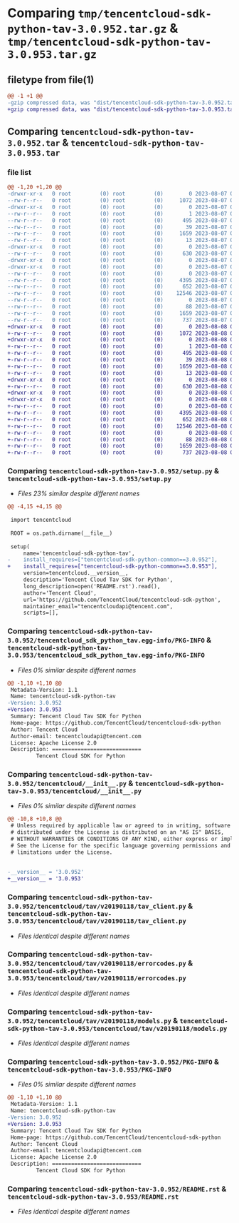 # Comparing `tmp/tencentcloud-sdk-python-tav-3.0.952.tar.gz` & `tmp/tencentcloud-sdk-python-tav-3.0.953.tar.gz`

## filetype from file(1)

```diff
@@ -1 +1 @@
-gzip compressed data, was "dist/tencentcloud-sdk-python-tav-3.0.952.tar", last modified: Mon Aug  7 09:02:12 2023, max compression
+gzip compressed data, was "dist/tencentcloud-sdk-python-tav-3.0.953.tar", last modified: Tue Aug  8 00:32:21 2023, max compression
```

## Comparing `tencentcloud-sdk-python-tav-3.0.952.tar` & `tencentcloud-sdk-python-tav-3.0.953.tar`

### file list

```diff
@@ -1,20 +1,20 @@
-drwxr-xr-x   0 root         (0) root         (0)        0 2023-08-07 09:02:12.000000 tencentcloud-sdk-python-tav-3.0.952/
--rw-r--r--   0 root         (0) root         (0)     1072 2023-08-07 09:02:12.000000 tencentcloud-sdk-python-tav-3.0.952/setup.py
-drwxr-xr-x   0 root         (0) root         (0)        0 2023-08-07 09:02:12.000000 tencentcloud-sdk-python-tav-3.0.952/tencentcloud_sdk_python_tav.egg-info/
--rw-r--r--   0 root         (0) root         (0)        1 2023-08-07 09:02:12.000000 tencentcloud-sdk-python-tav-3.0.952/tencentcloud_sdk_python_tav.egg-info/dependency_links.txt
--rw-r--r--   0 root         (0) root         (0)      495 2023-08-07 09:02:12.000000 tencentcloud-sdk-python-tav-3.0.952/tencentcloud_sdk_python_tav.egg-info/SOURCES.txt
--rw-r--r--   0 root         (0) root         (0)       39 2023-08-07 09:02:12.000000 tencentcloud-sdk-python-tav-3.0.952/tencentcloud_sdk_python_tav.egg-info/requires.txt
--rw-r--r--   0 root         (0) root         (0)     1659 2023-08-07 09:02:12.000000 tencentcloud-sdk-python-tav-3.0.952/tencentcloud_sdk_python_tav.egg-info/PKG-INFO
--rw-r--r--   0 root         (0) root         (0)       13 2023-08-07 09:02:12.000000 tencentcloud-sdk-python-tav-3.0.952/tencentcloud_sdk_python_tav.egg-info/top_level.txt
-drwxr-xr-x   0 root         (0) root         (0)        0 2023-08-07 09:02:12.000000 tencentcloud-sdk-python-tav-3.0.952/tencentcloud/
--rw-r--r--   0 root         (0) root         (0)      630 2023-08-07 09:02:12.000000 tencentcloud-sdk-python-tav-3.0.952/tencentcloud/__init__.py
-drwxr-xr-x   0 root         (0) root         (0)        0 2023-08-07 09:02:12.000000 tencentcloud-sdk-python-tav-3.0.952/tencentcloud/tav/
-drwxr-xr-x   0 root         (0) root         (0)        0 2023-08-07 09:02:12.000000 tencentcloud-sdk-python-tav-3.0.952/tencentcloud/tav/v20190118/
--rw-r--r--   0 root         (0) root         (0)        0 2023-08-07 09:02:12.000000 tencentcloud-sdk-python-tav-3.0.952/tencentcloud/tav/v20190118/__init__.py
--rw-r--r--   0 root         (0) root         (0)     4395 2023-08-07 09:02:12.000000 tencentcloud-sdk-python-tav-3.0.952/tencentcloud/tav/v20190118/tav_client.py
--rw-r--r--   0 root         (0) root         (0)      652 2023-08-07 09:02:12.000000 tencentcloud-sdk-python-tav-3.0.952/tencentcloud/tav/v20190118/errorcodes.py
--rw-r--r--   0 root         (0) root         (0)    12546 2023-08-07 09:02:12.000000 tencentcloud-sdk-python-tav-3.0.952/tencentcloud/tav/v20190118/models.py
--rw-r--r--   0 root         (0) root         (0)        0 2023-08-07 09:02:12.000000 tencentcloud-sdk-python-tav-3.0.952/tencentcloud/tav/__init__.py
--rw-r--r--   0 root         (0) root         (0)       88 2023-08-07 09:02:12.000000 tencentcloud-sdk-python-tav-3.0.952/setup.cfg
--rw-r--r--   0 root         (0) root         (0)     1659 2023-08-07 09:02:12.000000 tencentcloud-sdk-python-tav-3.0.952/PKG-INFO
--rw-r--r--   0 root         (0) root         (0)      737 2023-08-07 09:02:12.000000 tencentcloud-sdk-python-tav-3.0.952/README.rst
+drwxr-xr-x   0 root         (0) root         (0)        0 2023-08-08 00:32:21.000000 tencentcloud-sdk-python-tav-3.0.953/
+-rw-r--r--   0 root         (0) root         (0)     1072 2023-08-08 00:32:21.000000 tencentcloud-sdk-python-tav-3.0.953/setup.py
+drwxr-xr-x   0 root         (0) root         (0)        0 2023-08-08 00:32:21.000000 tencentcloud-sdk-python-tav-3.0.953/tencentcloud_sdk_python_tav.egg-info/
+-rw-r--r--   0 root         (0) root         (0)        1 2023-08-08 00:32:21.000000 tencentcloud-sdk-python-tav-3.0.953/tencentcloud_sdk_python_tav.egg-info/dependency_links.txt
+-rw-r--r--   0 root         (0) root         (0)      495 2023-08-08 00:32:21.000000 tencentcloud-sdk-python-tav-3.0.953/tencentcloud_sdk_python_tav.egg-info/SOURCES.txt
+-rw-r--r--   0 root         (0) root         (0)       39 2023-08-08 00:32:21.000000 tencentcloud-sdk-python-tav-3.0.953/tencentcloud_sdk_python_tav.egg-info/requires.txt
+-rw-r--r--   0 root         (0) root         (0)     1659 2023-08-08 00:32:21.000000 tencentcloud-sdk-python-tav-3.0.953/tencentcloud_sdk_python_tav.egg-info/PKG-INFO
+-rw-r--r--   0 root         (0) root         (0)       13 2023-08-08 00:32:21.000000 tencentcloud-sdk-python-tav-3.0.953/tencentcloud_sdk_python_tav.egg-info/top_level.txt
+drwxr-xr-x   0 root         (0) root         (0)        0 2023-08-08 00:32:21.000000 tencentcloud-sdk-python-tav-3.0.953/tencentcloud/
+-rw-r--r--   0 root         (0) root         (0)      630 2023-08-08 00:32:21.000000 tencentcloud-sdk-python-tav-3.0.953/tencentcloud/__init__.py
+drwxr-xr-x   0 root         (0) root         (0)        0 2023-08-08 00:32:21.000000 tencentcloud-sdk-python-tav-3.0.953/tencentcloud/tav/
+drwxr-xr-x   0 root         (0) root         (0)        0 2023-08-08 00:32:21.000000 tencentcloud-sdk-python-tav-3.0.953/tencentcloud/tav/v20190118/
+-rw-r--r--   0 root         (0) root         (0)        0 2023-08-08 00:32:21.000000 tencentcloud-sdk-python-tav-3.0.953/tencentcloud/tav/v20190118/__init__.py
+-rw-r--r--   0 root         (0) root         (0)     4395 2023-08-08 00:32:21.000000 tencentcloud-sdk-python-tav-3.0.953/tencentcloud/tav/v20190118/tav_client.py
+-rw-r--r--   0 root         (0) root         (0)      652 2023-08-08 00:32:21.000000 tencentcloud-sdk-python-tav-3.0.953/tencentcloud/tav/v20190118/errorcodes.py
+-rw-r--r--   0 root         (0) root         (0)    12546 2023-08-08 00:32:21.000000 tencentcloud-sdk-python-tav-3.0.953/tencentcloud/tav/v20190118/models.py
+-rw-r--r--   0 root         (0) root         (0)        0 2023-08-08 00:32:21.000000 tencentcloud-sdk-python-tav-3.0.953/tencentcloud/tav/__init__.py
+-rw-r--r--   0 root         (0) root         (0)       88 2023-08-08 00:32:21.000000 tencentcloud-sdk-python-tav-3.0.953/setup.cfg
+-rw-r--r--   0 root         (0) root         (0)     1659 2023-08-08 00:32:21.000000 tencentcloud-sdk-python-tav-3.0.953/PKG-INFO
+-rw-r--r--   0 root         (0) root         (0)      737 2023-08-08 00:32:21.000000 tencentcloud-sdk-python-tav-3.0.953/README.rst
```

### Comparing `tencentcloud-sdk-python-tav-3.0.952/setup.py` & `tencentcloud-sdk-python-tav-3.0.953/setup.py`

 * *Files 23% similar despite different names*

```diff
@@ -4,15 +4,15 @@
 
 import tencentcloud
 
 ROOT = os.path.dirname(__file__)
 
 setup(
     name='tencentcloud-sdk-python-tav',
-    install_requires=["tencentcloud-sdk-python-common==3.0.952"],
+    install_requires=["tencentcloud-sdk-python-common==3.0.953"],
     version=tencentcloud.__version__,
     description='Tencent Cloud Tav SDK for Python',
     long_description=open('README.rst').read(),
     author='Tencent Cloud',
     url='https://github.com/TencentCloud/tencentcloud-sdk-python',
     maintainer_email="tencentcloudapi@tencent.com",
     scripts=[],
```

### Comparing `tencentcloud-sdk-python-tav-3.0.952/tencentcloud_sdk_python_tav.egg-info/PKG-INFO` & `tencentcloud-sdk-python-tav-3.0.953/tencentcloud_sdk_python_tav.egg-info/PKG-INFO`

 * *Files 0% similar despite different names*

```diff
@@ -1,10 +1,10 @@
 Metadata-Version: 1.1
 Name: tencentcloud-sdk-python-tav
-Version: 3.0.952
+Version: 3.0.953
 Summary: Tencent Cloud Tav SDK for Python
 Home-page: https://github.com/TencentCloud/tencentcloud-sdk-python
 Author: Tencent Cloud
 Author-email: tencentcloudapi@tencent.com
 License: Apache License 2.0
 Description: ============================
         Tencent Cloud SDK for Python
```

### Comparing `tencentcloud-sdk-python-tav-3.0.952/tencentcloud/__init__.py` & `tencentcloud-sdk-python-tav-3.0.953/tencentcloud/__init__.py`

 * *Files 0% similar despite different names*

```diff
@@ -10,8 +10,8 @@
 # Unless required by applicable law or agreed to in writing, software
 # distributed under the License is distributed on an "AS IS" BASIS,
 # WITHOUT WARRANTIES OR CONDITIONS OF ANY KIND, either express or implied.
 # See the License for the specific language governing permissions and
 # limitations under the License.
 
 
-__version__ = '3.0.952'
+__version__ = '3.0.953'
```

### Comparing `tencentcloud-sdk-python-tav-3.0.952/tencentcloud/tav/v20190118/tav_client.py` & `tencentcloud-sdk-python-tav-3.0.953/tencentcloud/tav/v20190118/tav_client.py`

 * *Files identical despite different names*

### Comparing `tencentcloud-sdk-python-tav-3.0.952/tencentcloud/tav/v20190118/errorcodes.py` & `tencentcloud-sdk-python-tav-3.0.953/tencentcloud/tav/v20190118/errorcodes.py`

 * *Files identical despite different names*

### Comparing `tencentcloud-sdk-python-tav-3.0.952/tencentcloud/tav/v20190118/models.py` & `tencentcloud-sdk-python-tav-3.0.953/tencentcloud/tav/v20190118/models.py`

 * *Files identical despite different names*

### Comparing `tencentcloud-sdk-python-tav-3.0.952/PKG-INFO` & `tencentcloud-sdk-python-tav-3.0.953/PKG-INFO`

 * *Files 0% similar despite different names*

```diff
@@ -1,10 +1,10 @@
 Metadata-Version: 1.1
 Name: tencentcloud-sdk-python-tav
-Version: 3.0.952
+Version: 3.0.953
 Summary: Tencent Cloud Tav SDK for Python
 Home-page: https://github.com/TencentCloud/tencentcloud-sdk-python
 Author: Tencent Cloud
 Author-email: tencentcloudapi@tencent.com
 License: Apache License 2.0
 Description: ============================
         Tencent Cloud SDK for Python
```

### Comparing `tencentcloud-sdk-python-tav-3.0.952/README.rst` & `tencentcloud-sdk-python-tav-3.0.953/README.rst`

 * *Files identical despite different names*

